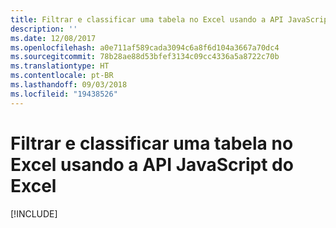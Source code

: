 ```yaml
---
title: Filtrar e classificar uma tabela no Excel usando a API JavaScript do Excel
description: ''
ms.date: 12/08/2017
ms.openlocfilehash: a0e711af589cada3094c6a8f6d104a3667a70dc4
ms.sourcegitcommit: 78b28ae88d53bfef3134c09cc4336a5a8722c70b
ms.translationtype: HT
ms.contentlocale: pt-BR
ms.lasthandoff: 09/03/2018
ms.locfileid: "19438526"
---
```

# <a name="filter-and-sort-a-table-in-excel-using-the-excel-javascript-api"></a>Filtrar e classificar uma tabela no Excel usando a API JavaScript do Excel

[!INCLUDE[](../includes/excel-tutorial-filter-and-sort-table.md)]